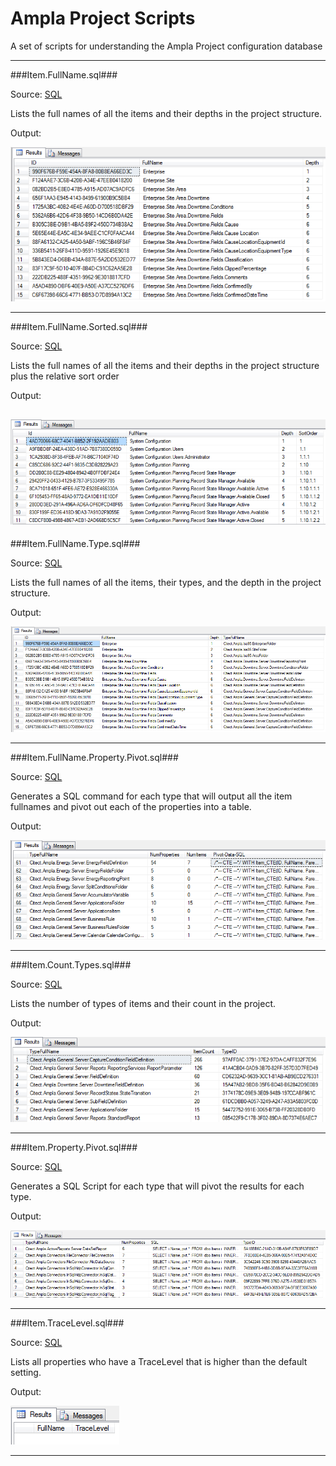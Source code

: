 Ampla Project Scripts
===

A set of scripts for understanding the Ampla Project configuration database

----------

###Item.FullName.sql###

Source: [SQL](Item.FullName.sql)

Lists the full names of all the items and their depths in the project structure.

Output:

![SQL Output](../../images/ampla/Item.FullName.png)

----------

###Item.FullName.Sorted.sql###

Source: [SQL](Item.FullName.Sorted.sql)

Lists the full names of all the items and their depths in the project structure plus the relative sort order 

Output:

![SQL Output](../../images/ampla/Item.FullName.Sorted.png)
----------

###Item.FullName.Type.sql###

Source: [SQL](Item.FullName.Types.sql)

Lists the full names of all the items, their types, and the depth in the project structure.

Output:

![SQL Output](../../images/ampla/Item.FullName.Types.png)

----------

###Item.FullName.Property.Pivot.sql###

Source: [SQL](Item.FullName.Property.Pivot.sql)

Generates a SQL command for each type that will output all the item fullnames and pivot out each of the properties into a table.

Output:

![SQL Output](../../images/ampla/Item.FullName.Property.Pivot.png)

----------

###Item.Count.Types.sql###

Source: [SQL](Item.Count.Types.sql)

Lists the number of types of items and their count in the project.

Output:

![SQL Output](../../images/ampla/Item.Count.Types.png)

----------


###Item.Property.Pivot.sql###

Source: [SQL](Item.Property.Pivot.sql)

Generates a SQL Script for each type that will pivot the results for each type.

Output:

![SQL Output](../../images/ampla/Item.Property.Pivot.png)

----------

###Item.TraceLevel.sql###

Source: [SQL](Item.TraceLevel.sql)

Lists all properties who have a TraceLevel that is higher than the default setting.

Output:

![SQL Output](../../images/ampla/Item.TraceLevel.png)

----------